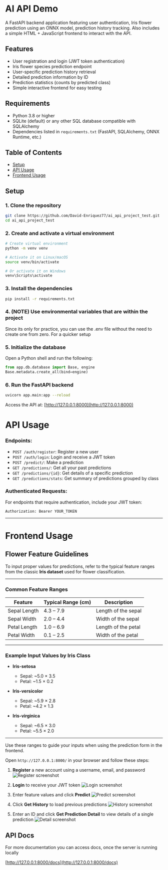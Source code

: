 # AI API Demo

A FastAPI backend application featuring user authentication, Iris flower prediction using an ONNX model, prediction history tracking. Also includes a simple HTML + JavaScript frontend to interact with the API.

## Features

- User registration and login (JWT token authentication)
- Iris flower species prediction endpoint
- User-specific prediction history retrieval
- Detailed prediction information by ID
- Prediction statistics (counts by predicted class)
- Simple interactive frontend for easy testing

## Requirements

- Python 3.8 or higher
- SQLite (default) or any other SQL database compatible with SQLAlchemy
- Dependencies listed in `requirements.txt` (FastAPI, SQLAlchemy, ONNX Runtime, etc.)

## Table of Contents

- [Setup](#setup)
- [API Usage](#api-usage)
- [Frontend Usage](#frontend-usage)


##  Setup

### 1. Clone the repository

```bash
git clone https://github.com/David-Enriquez77/ai_api_project_test.git
cd ai_api_project_test
```

### 2. Create and activate a virtual environment

```bash
# Create virtual environment
python -m venv venv

# Activate it on Linux/macOS
source venv/bin/activate

# Or activate it on Windows
venv\Scripts\activate
```

### 3. Install the dependencies

```bash
pip install -r requirements.txt
```

### 4. (NOTE) Use environmental variables that are within the project

Since its only for practice, you can use the .env file without the need to create one from zero. For a quicker setup

### 5. Initialize the database

Open a Python shell and run the following:

```python
from app.db.database import Base, engine
Base.metadata.create_all(bind=engine)
```

### 6. Run the FastAPI backend

```bash
uvicorn app.main:app --reload
```

Access the API at: [http://127.0.0.1:8000](http://127.0.0.1:8000)

#  API Usage

### Endpoints:

- `POST /auth/register`: Register a new user
- `POST /auth/login`: Login and receive a JWT token
- `POST /predict/`: Make a prediction
- `GET /predictions/`: Get all your past predictions
- `GET /predictions/{id}`: Get details of a specific prediction
- `GET /predictions/stats`: Get summary of predictions grouped by class

### Authenticated Requests:

For endpoints that require authentication, include your JWT token:

```http
Authorization: Bearer YOUR_TOKEN
```

---

# Frontend Usage

## Flower Feature Guidelines

To input proper values for predictions, refer to the typical feature ranges from the classic **Iris dataset** used for flower classification.

---

###  Common Feature Ranges

| Feature         | Typical Range (cm) | Description           |
|-----------------|--------------------|-----------------------|
| Sepal Length    | 4.3 – 7.9          | Length of the sepal   |
| Sepal Width     | 2.0 – 4.4          | Width of the sepal    |
| Petal Length    | 1.0 – 6.9          | Length of the petal   |
| Petal Width     | 0.1 – 2.5          | Width of the petal    |

---

###  Example Input Values by Iris Class

- **Iris-setosa**  
  - Sepal: ~5.0 × 3.5  
  - Petal: ~1.5 × 0.2

- **Iris-versicolor**  
  - Sepal: ~5.9 × 2.8  
  - Petal: ~4.2 × 1.3

- **Iris-virginica**  
  - Sepal: ~6.5 × 3.0  
  - Petal: ~5.5 × 2.0

---

Use these ranges to guide your inputs when using the prediction form in the frontend.



Open `http://127.0.0.1:8000/` in your browser and follow these steps:
1. **Register** a new account using a username, email, and password
   ![Register screenshot](screenshots/register.png)
   
2. **Login** to receive your JWT token
   ![Login screenshot](screenshots/login.png)
 
3. Enter feature values and click **Predict**
   ![Predict screenshot](screenshots/predict.png)
  
4. Click **Get History** to load previous predictions
    ![History screenshot](screenshots/history.png)

5. Enter an ID and click **Get Prediction Detail** to view details of a single prediction
    ![Detail screenshot](screenshots/predictionid.png)

##  API Docs

For more documentation you can access docs, once the server is running locally

 [http://127.0.0.1:8000/docs](http://127.0.0.1:8000/docs)




